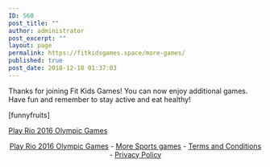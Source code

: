 ```yaml
---
ID: 560
post_title: ""
author: administrator
post_excerpt: ""
layout: page
permalink: https://fitkidsgames.space/more-games/
published: true
post_date: 2018-12-18 01:37:03
---
```

<!-- wp:paragraph -->
<p>Thanks for joining Fit Kids Games! You can now enjoy additional games. Have fun and remember to stay active and eat healthy!</p>
<!-- /wp:paragraph -->

<!-- wp:paragraph -->
<p>

[funnyfruits]

</p>
<!-- /wp:paragraph -->

<!-- wp:html -->
<script src="//static.miniclipcdn.com/js/game-embed.js"></script>
<div class="miniclip-game-embed" data-game-name="rio-2016-olympic-games" data-theme="5" data-width="980" data-height="640" data-language="en"><a href="https://www.miniclip.com/games/rio-2016-olympic-games/">Play Rio 2016 Olympic Games</a></div>
<p style="text-align:center;">
    <a href="https://www.miniclip.com/games/rio-2016-olympic-games/" target="_blank">Play Rio 2016 Olympic Games</a> -
    <a href="https://www.miniclip.com/games/genre-3/" target="_blank">More Sports games</a> -
    <a href="https://www.miniclip.com/terms" target="_blank">Terms and Conditions</a> -
    <a href="https://www.miniclip.com/privacy" target="_blank">Privacy Policy</a>
</p>

<!-- /wp:html -->